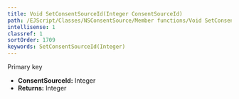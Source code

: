 ```yaml
---
title: Void SetConsentSourceId(Integer ConsentSourceId)
path: /EJScript/Classes/NSConsentSource/Member functions/Void SetConsentSourceId(Integer p_0)
intellisense: 1
classref: 1
sortOrder: 1709
keywords: SetConsentSourceId(Integer)
---
```



Primary key



* **ConsentSourceId:** Integer
* **Returns:** Integer


